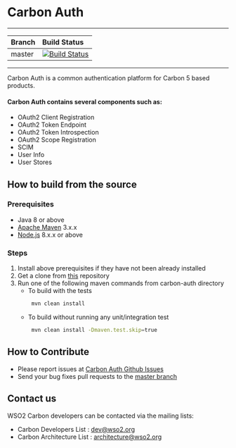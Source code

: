 # Carbon Auth
---

|  Branch | Build Status |
| :------------ |:-------------
| master      | [![Build Status](https://wso2.org/jenkins/job/platform-builds/job/carbon-auth/badge/icon)](https://wso2.org/jenkins/job/platform-builds/job/carbon-auth/) |

---

Carbon Auth is a common authentication platform for Carbon 5 based products.

#### Carbon Auth contains several components such as:

* OAuth2 Client Registration
* OAuth2 Token Endpoint
* OAuth2 Token Introspection
* OAuth2 Scope Registration
* SCIM
* User Info
* User Stores

## How to build from the source
### Prerequisites
* Java 8 or above
* [Apache Maven](https://maven.apache.org/download.cgi#) 3.x.x
* [Node.js](https://nodejs.org/en/) 8.x.x or above
### Steps
1. Install above prerequisites if they have not been already installed
2. Get a clone from [this](https://github.com/wso2/carbon-auth.git) repository
3. Run one of the following maven commands from carbon-auth directory
   * To build with the tests
        ```bash
         mvn clean install 
        ```
   * To build without running any unit/integration test
        ```bash
         mvn clean install -Dmaven.test.skip=true
        ```
## How to Contribute
* Please report issues at [Carbon Auth Github Issues](https://github.com/wso2/carbon-auth/issues)
* Send your bug fixes pull requests to the [master branch](https://github.com/wso2/carbon-auth/tree/master)

## Contact us
WSO2 Carbon developers can be contacted via the mailing lists:

* Carbon Developers List : dev@wso2.org
* Carbon Architecture List : architecture@wso2.org

